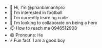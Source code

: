 - 👋 Hi, I’m @phanbamanhpro
- 👀 I’m interested in football
- 🌱 I’m currently learning code
- 💞️ I’m looking to collaborate on being a hero
- 📫 How to reach me 0946512908
- 😄 Pronouns: He
- ⚡ Fun fact: I am a good boy

<!---
phanbamanhpro/phanbamanhpro is a ✨ special ✨ repository because its `README.md` (this file) appears on your GitHub profile.
You can click the Preview link to take a look at your changes.
--->
